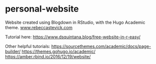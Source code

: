# personal-website

Website created using Blogdown in RStudio, with the Hugo Academic theme.
www.rebeccastevick.com

Tutorial here: https://www.dsquintana.blog/free-website-in-r-easy/

Other helpful tutorials:
https://sourcethemes.com/academic/docs/page-builder/
https://themes.gohugo.io/academic/
https://amber.rbind.io/2016/12/19/website/

